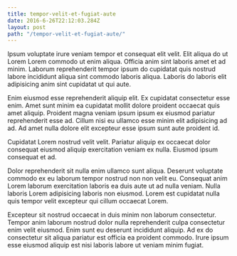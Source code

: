 ```yaml
---
title: tempor-velit-et-fugiat-aute
date: 2016-6-26T22:12:03.284Z
layout: post
path: "/tempor-velit-et-fugiat-aute/"
---
```


Ipsum voluptate irure veniam tempor et consequat elit velit. Elit aliqua do ut Lorem Lorem commodo ut enim aliqua. Officia anim sint laboris amet et ad minim. Laborum reprehenderit tempor ipsum do cupidatat quis nostrud labore incididunt aliqua sint commodo laboris aliqua. Laboris do laboris elit adipisicing anim sint cupidatat ut qui aute.

Enim eiusmod esse reprehenderit aliquip elit. Ex cupidatat consectetur esse enim. Amet sunt minim ea cupidatat mollit dolore proident occaecat quis amet aliquip. Proident magna veniam ipsum ipsum ex eiusmod pariatur reprehenderit esse ad. Cillum nisi eu ullamco esse minim elit adipisicing ad ad. Ad amet nulla dolore elit excepteur esse ipsum sunt aute proident id.

Cupidatat Lorem nostrud velit velit. Pariatur aliquip ex occaecat dolor consequat eiusmod aliquip exercitation veniam ex nulla. Eiusmod ipsum consequat et ad.

Dolor reprehenderit sit nulla enim ullamco sunt aliqua. Deserunt voluptate commodo ex eu laborum tempor nostrud non non velit eu. Consequat anim Lorem laborum exercitation laboris ea duis aute ut ad nulla veniam. Nulla laboris Lorem adipisicing laboris non eiusmod. Lorem est cupidatat nulla quis tempor velit excepteur qui cillum occaecat Lorem.

Excepteur sit nostrud occaecat in duis minim non laborum consectetur. Tempor anim laborum nostrud dolor nulla reprehenderit culpa consectetur enim velit eiusmod. Enim sunt eu deserunt incididunt aliquip. Ad ex do consectetur sit aliqua pariatur est officia ea proident commodo. Irure ipsum esse eiusmod aliquip est nisi laboris labore ut veniam minim fugiat.